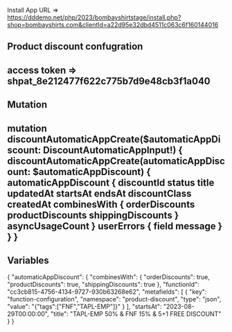 Install App URL => https://dddemo.net/php/2023/bombayshirtstage/install.php?shop=bombayshirts.com&clientId=a22d95e32dbd4511c063c6f160144016

Product discount confugration
-----------------------------------------------------------------------------------------------------
access token => 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
-----------------------------------------------------------------------------------------------------
Mutation
-----------------------------------------------------------------------------------------------------
mutation discountAutomaticAppCreate($automaticAppDiscount: DiscountAutomaticAppInput!) {
  discountAutomaticAppCreate(automaticAppDiscount: $automaticAppDiscount) {
    automaticAppDiscount {
      discountId
      status
      title
      updatedAt
      startsAt
      endsAt
      discountClass
      createdAt
      combinesWith {
        orderDiscounts
        productDiscounts
        shippingDiscounts
      }
      asyncUsageCount
    }
    userErrors {
      field
      message
    }
  }
}
-----------------------------------------------------------------------------------------------------
Variables
-----------------------------------------------------------------------------------------------------
{
  "automaticAppDiscount": {
    "combinesWith": {
      "orderDiscounts": true,
      "productDiscounts": true,
      "shippingDiscounts": true
    },
    "functionId": "cc3cb815-4756-4134-9727-930b63268e62",
    "metafields": [
      {
        "key": "function-configuration",
        "namespace": "product-discount",
        "type": "json",
        "value": "{\"tags\":[\"FNF\",\"TAPL-EMP\"]}"
      }
    ],
    "startsAt": "2023-08-29T00:00:00",
    "title": "TAPL-EMP 50% & FNF 15% & 5+1 FREE DISCOUNT"
  }
}